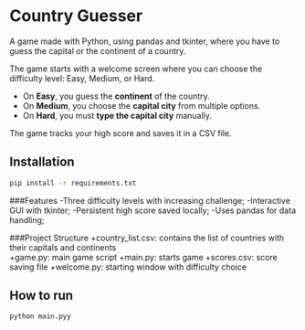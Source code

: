 # Country Guesser

A game made with Python, using pandas and tkinter, where you have to guess the capital or the continent of a country.

The game starts with a welcome screen where you can choose the difficulty level: Easy, Medium, or Hard.  
- On **Easy**, you guess the **continent** of the country.  
- On **Medium**, you choose the **capital city** from multiple options.  
- On **Hard**, you must **type the capital city** manually.

The game tracks your high score and saves it in a CSV file.

## Installation

```bash
pip install -r requirements.txt
```

###Features
-Three difficulty levels with increasing challenge;
-Interactive GUI with tkinter;
-Persistent high score saved locally;
-Uses pandas for data handling;

###Project Structure
+country_list.csv: contains the list of countries with their capitals and continents  
+game.py: main game script
+main.py: starts game
+scores.csv: score saving file
+welcome.py: starting window with difficulty choice  

## How to run
``` bash
python main.pyy
```
